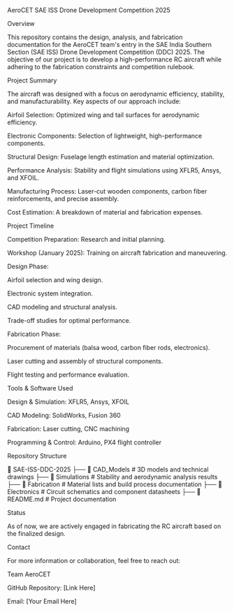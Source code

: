 AeroCET SAE ISS Drone Development Competition 2025

Overview

This repository contains the design, analysis, and fabrication documentation for the AeroCET team's entry in the SAE India Southern Section (SAE ISS) Drone Development Competition (DDC) 2025. The objective of our project is to develop a high-performance RC aircraft while adhering to the fabrication constraints and competition rulebook.

Project Summary

The aircraft was designed with a focus on aerodynamic efficiency, stability, and manufacturability. Key aspects of our approach include:

Airfoil Selection: Optimized wing and tail surfaces for aerodynamic efficiency.

Electronic Components: Selection of lightweight, high-performance components.

Structural Design: Fuselage length estimation and material optimization.

Performance Analysis: Stability and flight simulations using XFLR5, Ansys, and XFOIL.

Manufacturing Process: Laser-cut wooden components, carbon fiber reinforcements, and precise assembly.

Cost Estimation: A breakdown of material and fabrication expenses.

Project Timeline

Competition Preparation: Research and initial planning.

Workshop (January 2025): Training on aircraft fabrication and maneuvering.

Design Phase:

Airfoil selection and wing design.

Electronic system integration.

CAD modeling and structural analysis.

Trade-off studies for optimal performance.

Fabrication Phase:

Procurement of materials (balsa wood, carbon fiber rods, electronics).

Laser cutting and assembly of structural components.

Flight testing and performance evaluation.

Tools & Software Used

Design & Simulation: XFLR5, Ansys, XFOIL

CAD Modeling: SolidWorks, Fusion 360

Fabrication: Laser cutting, CNC machining

Programming & Control: Arduino, PX4 flight controller

Repository Structure

📂 SAE-ISS-DDC-2025
 ├── 📁 CAD_Models       # 3D models and technical drawings
 ├── 📁 Simulations      # Stability and aerodynamic analysis results
 ├── 📁 Fabrication      # Material lists and build process documentation
 ├── 📁 Electronics      # Circuit schematics and component datasheets
 ├── 📄 README.md        # Project documentation

Status

As of now, we are actively engaged in fabricating the RC aircraft based on the finalized design.

Contact

For more information or collaboration, feel free to reach out:

Team AeroCET

GitHub Repository: [Link Here]

Email: [Your Email Here]
